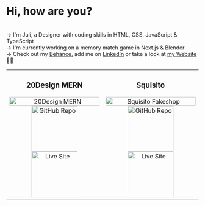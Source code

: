 # Hi, how are you?

<br>→ I'm Juli, a Designer with coding skills in HTML, CSS, JavaScript & TypeScript
<br>→ I'm currently working on a memory match game in Next.js & Blender
<br>→ Check out my [Behance](https://www.behance.com/julischa), add me on [LinkedIn](https://www.linkedin.com/in/julischa/) or take a look at [my Website 💅🏻](https://www.julischa.com)

<table style="width:100%">
  <tbody>
    <tr>
      <td align="center" width="50%">
        <h3>20Design MERN</h3>
        <img src="https://i.imgur.com/JnHacPR.jpg" width="100%" alt="20Design MERN" />
        <a href="https://github.com/julischa/20Design-MERN" target="_blank">
          <img src="https://i.imgur.com/lATIpBL.jpg" style="width: 120px;" alt="GitHub Repo" />
        </a>
        <a href="https://20-design.vercel.app/" rel="nofollow" target="_blank">
          <img src="https://i.imgur.com/wQDK9IY.jpg" style="width: 120px;" alt="Live Site" />
        </a>
      </td>
      <td align="center" width="50%">
        <h3>Squisito</h3>
        <img src="https://i.imgur.com/43qHFEk.jpg" width="100%" alt="Squisito Fakeshop" />
        <a href="https://squisito-one.vercel.app/" target="_blank">
          <img src="https://i.imgur.com/lATIpBL.jpg" style="width: 120px;" alt="GitHub Repo" />
        </a>
        <a href="https://github.com/julischa/fake-shop" rel="nofollow" target="_blank">
          <img src="https://i.imgur.com/wQDK9IY.jpg" style="width: 120px;" alt="Live Site" />
        </a>
      </td>
    </tr>
  </tbody>
</table>

